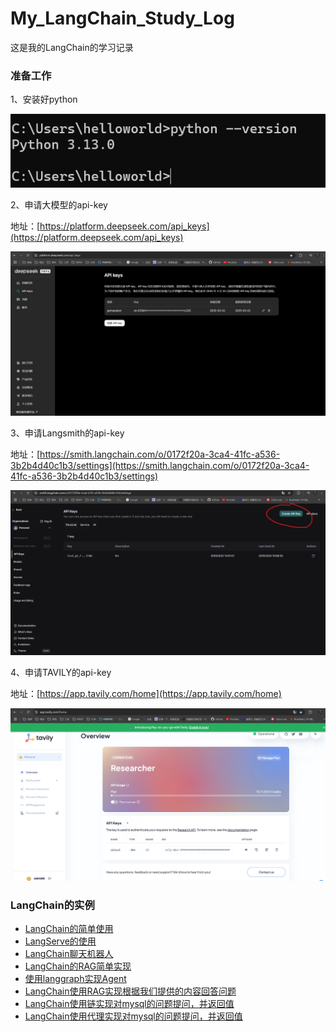 # My_LangChain_Study_Log
这是我的LangChain的学习记录

### 准备工作
1、安装好python

![images\img1.png](images\img1.png)

2、申请大模型的api-key

地址：[https://platform.deepseek.com/api_keys](https://platform.deepseek.com/api_keys)

![images\img2.png](images\img2.png)

3、申请Langsmith的api-key

地址：[https://smith.langchain.com/o/0172f20a-3ca4-41fc-a536-3b2b4d40c1b3/settings](https://smith.langchain.com/o/0172f20a-3ca4-41fc-a536-3b2b4d40c1b3/settings)

![images\img3.png](images\img3.png)

4、申请TAVILY的api-key

地址：[https://app.tavily.com/home](https://app.tavily.com/home)

![images\img4.png](images\img4.png)

### LangChain的实例
* [LangChain的简单使用](/src/demo1.py)
* [LangServe的使用](/src/demo2.py)
* [LangChain聊天机器人](/src/demo3.py)
* [LangChain的RAG简单实现](/src/demo4.py)
* [使用langgraph实现Agent](/src/demo5.py)
* [LangChain使用RAG实现根据我们提供的内容回答问题](/src/demo6.py)
* [LangChain使用链实现对mysql的问题提问，并返回值](/src/demo7.py)
* [LangChain使用代理实现对mysql的问题提问，并返回值](/src/demo8.py)
